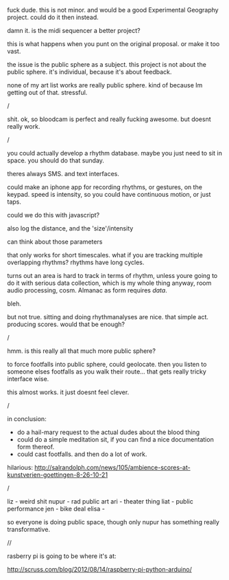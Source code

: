 fuck dude. this is not minor. and would be a good Experimental Geography project. could do it then instead.

damn it. is the midi sequencer a better project?

this is what happens when you punt on the original proposal. or make it too vast.

the issue is the public sphere as a subject. this project is not about the public sphere. it's individual, because it's about feedback.

none of my art list works are really public sphere. kind of because Im getting out of that. stressful.

/

shit. ok, so bloodcam is perfect and really fucking awesome. but doesnt really work.

/

you could actually develop a rhythm database. maybe you just need to sit in space. you should do that sunday.

theres always SMS. and text interfaces.

could make an iphone app for recording rhythms, or gestures, on the keypad. speed is intensity, so you could have continuous motion, or just taps.

could we do this with javascript?

also log the distance, and the 'size'/intensity

can think about those parameters

that only works for short timescales. what if you are tracking multiple overlapping rhythms? rhythms have long cycles.

turns out an area is hard to track in terms of rhythm, unless youre going to do it with serious data collection, which is my whole thing anyway, room audio processing, cosm. Almanac as form requires _data_.

bleh.

but not true. sitting and doing rhythmanalyses are nice. that simple act. producing scores. would that be enough?

/

hmm. is this really all that much more public sphere?

to force footfalls into public sphere, could geolocate. then you listen to someone elses footfalls as you walk their route...
that gets really tricky interface wise.

this almost works. it just doesnt feel clever.

/

in conclusion: 
- do a hail-mary request to the actual dudes about the blood thing
- could do a simple meditation sit, if you can find a nice documentation form thereof.
- could cast footfalls. and then do a lot of work.

hilarious: http://salrandolph.com/news/105/ambience-scores-at-kunstverien-goettingen-8-26-10-21


/

liz - weird shit
nupur - rad public art
ari - theater thing
liat - public performance
jen - bike deal
elisa - 

so everyone is doing public space, though only nupur has something really transformative.


//

rasberry pi is going to be where it's at:

http://scruss.com/blog/2012/08/14/raspberry-pi-python-arduino/